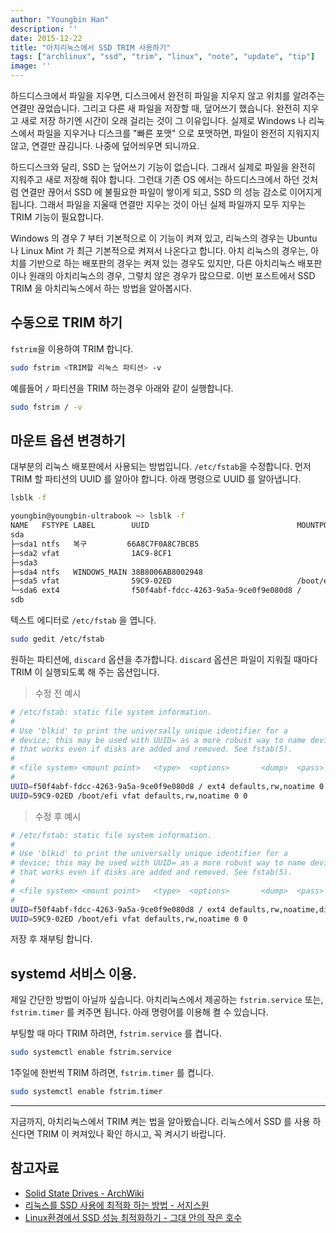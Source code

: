 ```yaml
---
author: "Youngbin Han"
description: ''
date: 2015-12-22
title: "아치리눅스에서 SSD TRIM 사용하기"
tags: ["archlinux", "ssd", "trim", "linux", "note", "update", "tip"]
image: ''
---
```


하드디스크에서 파일을 지우면, 디스크에서 완전히 파일을 지우지 않고 
위치를 알려주는 연결만 끊었습니다. 그리고 다른 새 파일을 저장할 때, 덮어쓰기 했습니다.
완전히 지우고 새로 저장 하기엔 시간이 오래 걸리는 것이 그 이유입니다.
실제로 Windows 나 리눅스에서 파일을 지우거나 디스크를 "빠른 포맷" 으로 포맷하면, 파일이 완전히 지워지지 않고,
연결만 끊김니다. 나중에 덮어씌우면 되니까요.

하드디스크와 달리, SSD 는 덮어쓰기 기능이 없습니다. 그래서 실제로 파일을 완전히 지워주고 새로 저장해 줘야 합니다.
그런대 기존 OS 에서는 하드디스크에서 하던 것처럼 연결만 끊어서 SSD 에 불필요한 파일이 쌓이게 되고,
SSD 의 성능 감소로 이어지게 됩니다. 그래서 파일을 지울때 연결만 지우는 것이 아닌 실제 파일까지 모두 지우는 TRIM 기능이 필요합니다.

Windows 의 경우 7 부터 기본적으로 이 기능이 켜져 있고, 리눅스의 경우는 Ubuntu 나 Linux Mint 가 최근 기본적으로 켜져서 나온다고 합니다.
아치 리눅스의 경우는, 아치를 기반으로 하는 배포판의 경우는 켜져 있는 경우도 있지만, 다른 아치리눅스 배포판이나 원래의 아치리눅스의 경우,
그렇치 않은 경우가 많으므로. 이번 포스트에서 SSD TRIM 을 아치리눅스에서 하는 방법을 알아봅시다.

## 수동으로 TRIM 하기
`fstrim`을 이용하여 TRIM 합니다.

```bash
sudo fstrim <TRIM할 리눅스 파티션> -v
```
예를들어 `/` 파티션을 TRIM 하는경우 아래와 같이 실행합니다.

```bash
sudo fstrim / -v
```

## 마운트 옵션 변경하기
대부분의 리눅스 배포판에서 사용되는 방법입니다. `/etc/fstab`을 수정합니다.
먼저 TRIM 할 파티션의 UUID 를 알아야 합니다. 아래 명령으로 UUID 를 알아냅니다.

```bash
lsblk -f
```

```bash
youngbin@youngbin-ultrabook ~> lsblk -f
NAME   FSTYPE LABEL        UUID                                 MOUNTPOINT
sda                                                             
├─sda1 ntfs   복구         66A8C7F0A8C7BCB5                     
├─sda2 vfat                1AC9-8CF1                            
├─sda3                                                          
├─sda4 ntfs   WINDOWS_MAIN 38B8006AB8002948                     
├─sda5 vfat                59C9-02ED                            /boot/efi
└─sda6 ext4                f50f4abf-fdcc-4263-9a5a-9ce0f9e080d8 /
sdb  
```

텍스트 에디터로 `/etc/fstab` 을 엽니다.

```bash
sudo gedit /etc/fstab
```

원하는 파티션에, `discard` 옵션을 추가합니다. `discard` 옵션은 파일이 지워질 때마다 TRIM 이 실행되도록 해 주는 옵션입니다.

> 수정 전 예시

```bash
# /etc/fstab: static file system information.
#
# Use 'blkid' to print the universally unique identifier for a
# device; this may be used with UUID= as a more robust way to name devices
# that works even if disks are added and removed. See fstab(5).
#
# <file system> <mount point>   <type>  <options>       <dump>  <pass>
#
UUID=f50f4abf-fdcc-4263-9a5a-9ce0f9e080d8 / ext4 defaults,rw,noatime 0 1
UUID=59C9-02ED /boot/efi vfat defaults,rw,noatime 0 0
```

> 수정 후 예시

```bash
# /etc/fstab: static file system information.
#
# Use 'blkid' to print the universally unique identifier for a
# device; this may be used with UUID= as a more robust way to name devices
# that works even if disks are added and removed. See fstab(5).
#
# <file system> <mount point>   <type>  <options>       <dump>  <pass>
#
UUID=f50f4abf-fdcc-4263-9a5a-9ce0f9e080d8 / ext4 defaults,rw,noatime,discard 0 1
UUID=59C9-02ED /boot/efi vfat defaults,rw,noatime 0 0
```

저장 후 재부팅 합니다.

## systemd 서비스 이용.
제일 간단한 방법이 아닐까 싶습니다. 아치리눅스에서 제공하는 `fstrim.service` 또는, `fstrim.timer` 를 켜주면 됩니다.
아래 명령어를 이용해 켤 수 있습니다.

부팅할 때 마다 TRIM 하려면, `fstrim.service` 를 켭니다.

```bash
sudo systemctl enable fstrim.service
```

1주일에 한번씩 TRIM 하려면, `fstrim.timer` 를 켭니다.

```bash
sudo systemctl enable fstrim.timer
```

---

지금까지, 아치리눅스에서 TRIM 켜는 법을 알아봤습니다. 
리눅스에서 SSD 를 사용 하신다면 TRIM 이 켜져있나 확인 하시고, 꼭 켜시기 바랍니다.

## 참고자료

- [Solid State Drives - ArchWiki](https://wiki.archlinux.org/index.php/Solid_State_Drives)
- [리눅스를 SSD 사용에 최적화 하는 방법 - 서지스원](http://sergeswin.com/980)
- [Linux환경에서 SSD 성능 최적화하기 - 그대 안의 작은 호수](http://www.smallake.kr/?p=7709)

